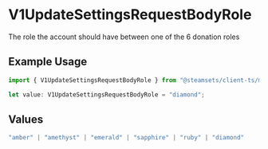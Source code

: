 # V1UpdateSettingsRequestBodyRole

The role the account should have between one of the 6 donation roles

## Example Usage

```typescript
import { V1UpdateSettingsRequestBodyRole } from "@steamsets/client-ts/models/components";

let value: V1UpdateSettingsRequestBodyRole = "diamond";
```

## Values

```typescript
"amber" | "amethyst" | "emerald" | "sapphire" | "ruby" | "diamond"
```